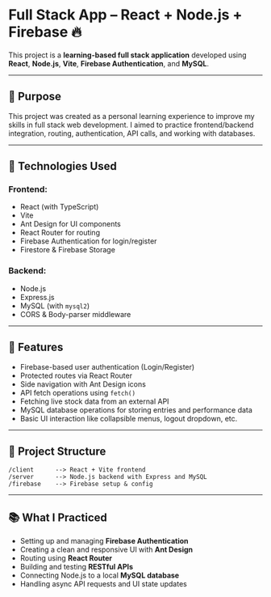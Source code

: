 # Full Stack App – React + Node.js + Firebase 🔥

This project is a **learning-based full stack application** developed using **React**, **Node.js**, **Vite**, **Firebase Authentication**, and **MySQL**.

---

## 🎯 Purpose

This project was created as a personal learning experience to improve my skills in full stack web development. I aimed to practice frontend/backend integration, routing, authentication, API calls, and working with databases.

---

## 🔧 Technologies Used

### Frontend:
- React (with TypeScript)
- Vite
- Ant Design for UI components
- React Router for routing
- Firebase Authentication for login/register
- Firestore & Firebase Storage

### Backend:
- Node.js
- Express.js
- MySQL (with `mysql2`)
- CORS & Body-parser middleware

---

## 🔐 Features

- Firebase-based user authentication (Login/Register)
- Protected routes via React Router
- Side navigation with Ant Design icons
- API fetch operations using `fetch()`
- Fetching live stock data from an external API
- MySQL database operations for storing entries and performance data
- Basic UI interaction like collapsible menus, logout dropdown, etc.

---

## 🚀 Project Structure

```
/client      --> React + Vite frontend
/server      --> Node.js backend with Express and MySQL
/firebase    --> Firebase setup & config
```

---

## 📚 What I Practiced

- Setting up and managing **Firebase Authentication**
- Creating a clean and responsive UI with **Ant Design**
- Routing using **React Router**
- Building and testing **RESTful APIs**
- Connecting Node.js to a local **MySQL database**
- Handling async API requests and UI state updates
